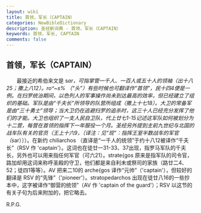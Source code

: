 ```yaml
---
layout: wiki
title: 首领，军长（CAPTAIN）
categories: NewBibleDictionary
description: 圣经新词典 - 首领，军长（CAPTAIN）
keywords: 首领，军长, CAPTAIN
comments: false
---
```


## 首领，军长（CAPTAIN）

　　最接近的希伯来文是 s*ar，可指掌管一千人、一百人或五十人的领袖（出十八25；撒上八12）。ro^~s% （“头”）有些时候也可翻译作“首领”，民十四4便是一例。在扫罗统治期间，以色列人的军事操作尚未到达最高的效率，但已经建立了组织的基础。军队是由“千夫长”所领导的队营所组成（撒上十七18）。大卫的常备军是由“三十勇士”领导；当大卫仍在逃避扫罗的追杀时，这三十人已经充分发挥了他们的才能。大卫也组织了一支人民自卫队，代上廿七1-15记述这军队如何被划分为十二营，每营在首领的指挥下一年服役一个月。圣经另外提到主前九世纪与北国的战车队有关的官员（王上十六9，〔译注：见“现”：指挥王室半数战车的军官（s*ar）〕）。在新约 chiliarchos （直译是“一千人的统领”于约十八12被译作“千夫长”（RSV 作 'captain'）。这词也在徒廿一31-33、37出现，指罗马军队的千夫长，另外也可以用来指任何军官（可六21）。strate{gos 原来是指军队的司令官，路加却用这词来称呼圣殿的守卫，他们都是来自利未或祭司的家族（路廿二4、52；徒四1等等）。AV 把来二10的 arche{gos 译作“元帅”（'captain'），但较好的翻译是 RSV 的“先锋”（'pioneer'）。stratopedarchos 出现在徒廿八16的一些抄本中，这字被译作“御营的统领”（AV 作 'captain of the guard'）；RSV 以这节的有关子句为后来附加的，把它略去。

R.P.G.






